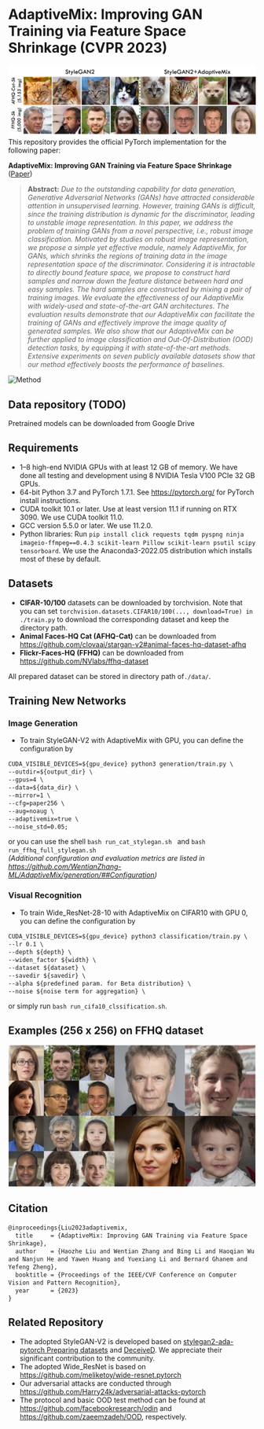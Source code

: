 # AdaptiveMix: Improving GAN Training via Feature Space Shrinkage (CVPR 2023)
![visual](./visual.png)
This repository provides the official PyTorch implementation for the following paper:

**AdaptiveMix: Improving GAN Training via Feature Space Shrinkage** ([Paper](https://arxiv.org/pdf/2303.01559.pdf))

 > **Abstract:** *Due to the outstanding capability for data generation, Generative Adversarial Networks (GANs) have attracted considerable attention in unsupervised learning. However, training GANs is difficult, since the training distribution is dynamic for the discriminator, leading to unstable image representation. In this paper, we address the problem of training GANs from a novel perspective, i.e., robust image classification. Motivated by studies on robust image representation, we propose a simple yet effective module, namely AdaptiveMix, for GANs, which shrinks the regions of training data in the image representation space of the discriminator. Considering it is intractable to directly bound feature space, we propose to construct hard samples and narrow down the feature distance between hard and easy samples. The hard samples are constructed by mixing a pair of training images. We evaluate the effectiveness of our AdaptiveMix with widely-used and state-of-the-art GAN architectures. The evaluation results demonstrate that our AdaptiveMix can facilitate the training of GANs and effectively improve the image quality of generated samples. We also show that our AdaptiveMix can be further applied to image classification and Out-Of-Distribution (OOD) detection tasks, by equipping it with state-of-the-art methods. Extensive experiments on seven publicly available datasets show that our method effectively boosts the performance of baselines.*

![Method](./teaser.gif)

## Data repository (TODO)
Pretrained models can be downloaded from Google Drive

## Requirements

*   1–8 high-end NVIDIA GPUs with at least 12 GB of memory. We have done all testing and development using 8 NVIDIA Tesla V100 PCIe 32 GB GPUs.
*   64-bit Python 3.7 and PyTorch 1.7.1. See https://pytorch.org/ for PyTorch install instructions.
*   CUDA toolkit 10.1 or later. Use at least version 11.1 if running on RTX 3090. We use CUDA toolkit 11.0. 
*   GCC version 5.5.0 or later. We use 11.2.0.
*   Python libraries: Run `pip install click requests tqdm pyspng ninja imageio-ffmpeg==0.4.3 scikit-learn Pillow scikit-learn psutil scipy tensorboard`. We use the Anaconda3-2022.05 distribution which installs most of these by default. 

## Datasets

*   **CIFAR-10/100** datasets can be downloaded by torchvision. Note that you can set `torchvision.datasets.CIFAR10/100(..., download=True) in ./train.py` to download the corresponding dataset and keep the directory path.
*   **Animal Faces-HQ Cat (AFHQ-Cat)** can be downloaded from https://github.com/clovaai/stargan-v2#animal-faces-hq-dataset-afhq
*   **Flickr-Faces-HQ (FFHQ)** can be downloaded from https://github.com/NVlabs/ffhq-dataset

All prepared dataset can be stored in directory path of`./data/`.

## Training New Networks

### Image Generation

*   To train StyleGAN-V2 with AdaptiveMix with GPU, you can define the configuration by

```
CUDA_VISIBLE_DEVICES=${gpu_device} python3 generation/train.py \
--outdir=${output_dir} \
--gpus=4 \
--data=${data_dir} \
--mirror=1 \
--cfg=paper256 \
--aug=noaug \
--adaptivemix=true \
--noise_std=0.05;
```
or you can use the shell `bash run_cat_stylegan.sh ` and `bash run_ffhq_full_stylegan.sh `  \
*(Additional configuration and evaluation metrics are listed in https://github.com/WentianZhang-ML/AdaptiveMix/generation/##Configuration)*

### Visual Recognition
*   To train Wide_ResNet-28-10 with AdaptiveMix on CIFAR10 with GPU 0, you can define the configuration by
```
CUDA_VISIBLE_DEVICES=${gpu_device} python3 classification/train.py \
--lr 0.1 \
--depth ${depth} \
--widen_factor ${width} \
--dataset ${dataset} \
--savedir ${savedir} \
--alpha ${predefined param. for Beta distribution} \
--noise ${noise term for aggregation} \
```
or simply run `bash run_cifa10_clssification.sh`.

## Examples (256 x 256) on FFHQ dataset
![visual_ffhq](./ffhq.png)

## Citation

```
@inproceedings{Liu2023adaptivemix,
  title     = {AdaptiveMix: Improving GAN Training via Feature Space Shrinkage},
  author    = {Haozhe Liu and Wentian Zhang and Bing Li and Haoqian Wu and Nanjun He and Yawen Huang and Yuexiang Li and Bernard Ghanem and Yefeng Zheng},
  booktitle = {Proceedings of the IEEE/CVF Conference on Computer Vision and Pattern Recognition},
  year      = {2023}
}
```

## Related Repository

*   The adopted StyleGAN-V2 is developed based on [stylegan2-ada-pytorch Preparing datasets](https://github.com/NVlabs/stylegan2-ada-pytorch#preparing-datasets) and [DeceiveD](https://github.com/EndlessSora/DeceiveD). We appreciate their significant contribution to the community. 
*   The adopted Wide_ResNet is based on https://github.com/meliketoy/wide-resnet.pytorch
*   Our adversarial attacks are conducted through https://github.com/Harry24k/adversarial-attacks-pytorch
*   The protocol and basic OOD test method can be found at https://github.com/facebookresearch/odin and https://github.com/zaeemzadeh/OOD, respectively.
